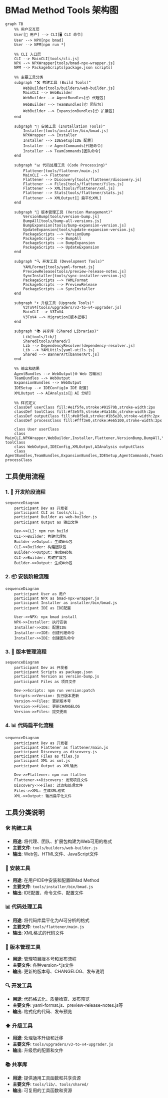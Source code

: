 # BMad Method Tools 架构图

```mermaid
graph TB
    %% 用户交互层
    User[👤 用户] --> CLI[🖥️ CLI 命令]
    User --> NPX[npx bmad]
    User --> NPM[npm run *]

    %% CLI 入口层
    CLI --> MainCLI[tools/cli.js]
    NPX --> NPXWrapper[tools/bmad-npx-wrapper.js]
    NPM --> PackageScripts[package.json scripts]

    %% 主要工具分类
    subgraph "🛠️ 构建工具 (Build Tools)"
        WebBuilder[tools/builders/web-builder.js]
        MainCLI --> WebBuilder
        WebBuilder --> AgentBundles[📦 代理包]
        WebBuilder --> TeamBundles[📦 团队包]
        WebBuilder --> ExpansionBundles[📦 扩展包]
    end

    subgraph "🔧 安装工具 (Installation Tools)"
        Installer[tools/installer/bin/bmad.js]
        NPXWrapper --> Installer
        Installer --> IDESetup[IDE 配置]
        Installer --> AgentCommands[代理命令]
        Installer --> TeamCommands[团队命令]
    end

    subgraph "📊 代码处理工具 (Code Processing)"
        Flattener[tools/flattener/main.js]
        MainCLI --> Flattener
        Flattener --> Discovery[tools/flattener/discovery.js]
        Flattener --> Files[tools/flattener/files.js]
        Flattener --> XML[tools/flattener/xml.js]
        Flattener --> Stats[tools/flattener/stats.js]
        Flattener --> XMLOutput[📄 扁平化XML]
    end

    subgraph "🔄 版本管理工具 (Version Management)"
        VersionBump[tools/version-bump.js]
        BumpAll[tools/bump-all-versions.js]
        BumpExpansion[tools/bump-expansion-version.js]
        UpdateExpansion[tools/update-expansion-version.js]
        PackageScripts --> VersionBump
        PackageScripts --> BumpAll
        PackageScripts --> BumpExpansion
        PackageScripts --> UpdateExpansion
    end

    subgraph "🔍 开发工具 (Development Tools)"
        YAMLFormat[tools/yaml-format.js]
        PreviewRelease[tools/preview-release-notes.js]
        SyncInstaller[tools/sync-installer-version.js]
        PackageScripts --> YAMLFormat
        PackageScripts --> PreviewRelease
        PackageScripts --> SyncInstaller
    end

    subgraph "⬆️ 升级工具 (Upgrade Tools)"
        V3ToV4[tools/upgraders/v3-to-v4-upgrader.js]
        MainCLI --> V3ToV4
        V3ToV4 --> Migration[版本迁移]
    end

    subgraph "📚 共享库 (Shared Libraries)"
        Lib[tools/lib/]
        Shared[tools/shared/]
        Lib --> DependencyResolver[dependency-resolver.js]
        Lib --> YAMLUtils[yaml-utils.js]
        Shared --> BannerArt[bannerArt.js]
    end

    %% 输出和结果
    AgentBundles --> WebOutput[🌐 Web 包输出]
    TeamBundles --> WebOutput
    ExpansionBundles --> WebOutput
    IDESetup --> IDEConfig[⚙️ IDE 配置]
    XMLOutput --> AIAnalysis[🤖 AI 分析]

    %% 样式定义
    classDef userClass fill:#e1f5fe,stroke:#01579b,stroke-width:2px
    classDef toolClass fill:#f3e5f5,stroke:#4a148c,stroke-width:2px
    classDef outputClass fill:#e8f5e8,stroke:#1b5e20,stroke-width:2px
    classDef processClass fill:#fff3e0,stroke:#e65100,stroke-width:2px

    class User userClass
    class MainCLI,NPXWrapper,WebBuilder,Installer,Flattener,VersionBump,BumpAll,YAMLFormat,V3ToV4 toolClass
    class WebOutput,IDEConfig,XMLOutput,AIAnalysis outputClass
    class AgentBundles,TeamBundles,ExpansionBundles,IDESetup,AgentCommands,TeamCommands,Migration processClass
```

## 工具使用流程

### 1. 🚀 开发阶段流程

```mermaid
sequenceDiagram
    participant Dev as 开发者
    participant CLI as tools/cli.js
    participant Builder as web-builder.js
    participant Output as 输出文件

    Dev->>CLI: npm run build
    CLI->>Builder: 构建代理包
    Builder->>Output: 生成Web包
    CLI->>Builder: 构建团队包
    Builder->>Output: 生成Web包
    CLI->>Builder: 构建扩展包
    Builder->>Output: 生成Web包
```

### 2. 📦 安装阶段流程

```mermaid
sequenceDiagram
    participant User as 用户
    participant NPX as bmad-npx-wrapper.js
    participant Installer as installer/bin/bmad.js
    participant IDE as IDE配置

    User->>NPX: npx bmad install
    NPX->>Installer: 执行安装
    Installer->>IDE: 配置IDE
    Installer->>IDE: 创建代理命令
    Installer->>IDE: 创建团队命令
```

### 3. 🔄 版本管理流程

```mermaid
sequenceDiagram
    participant Dev as 开发者
    participant Scripts as package.json
    participant Version as version-bump.js
    participant Files as 项目文件

    Dev->>Scripts: npm run version:patch
    Scripts->>Version: 执行版本更新
    Version->>Files: 更新版本号
    Version->>Files: 更新CHANGELOG
    Version->>Files: 提交更改
```

### 4. 📊 代码扁平化流程

```mermaid
sequenceDiagram
    participant Dev as 开发者
    participant Flattener as flattener/main.js
    participant Discovery as discovery.js
    participant Files as files.js
    participant XML as xml.js
    participant Output as XML输出

    Dev->>Flattener: npm run flatten
    Flattener->>Discovery: 发现项目文件
    Discovery->>Files: 过滤和处理文件
    Files->>XML: 生成XML格式
    XML->>Output: 输出扁平化文件
```

## 工具分类说明

### 🛠️ 构建工具

- **用途**: 将代理、团队、扩展包构建为Web可用的格式
- **主要文件**: `tools/builders/web-builder.js`
- **输出**: Web包、HTML文件、JavaScript文件

### 🔧 安装工具

- **用途**: 在用户IDE中安装和配置BMad Method
- **主要文件**: `tools/installer/bin/bmad.js`
- **输出**: IDE配置、命令文件、配置文件

### 📊 代码处理工具

- **用途**: 将代码库扁平化为AI可分析的格式
- **主要文件**: `tools/flattener/main.js`
- **输出**: XML格式的代码文件

### 🔄 版本管理工具

- **用途**: 管理项目版本号和发布流程
- **主要文件**: 各种version-\*.js文件
- **输出**: 更新的版本号、CHANGELOG、发布说明

### 🔍 开发工具

- **用途**: 代码格式化、质量检查、发布预览
- **主要文件**: yaml-format.js、preview-release-notes.js等
- **输出**: 格式化的代码、发布预览

### ⬆️ 升级工具

- **用途**: 处理版本升级和迁移
- **主要文件**: `tools/upgraders/v3-to-v4-upgrader.js`
- **输出**: 升级后的配置和文件

### 📚 共享库

- **用途**: 提供通用工具函数和共享资源
- **主要文件**: `tools/lib/`、`tools/shared/`
- **输出**: 可复用的工具函数和资源
